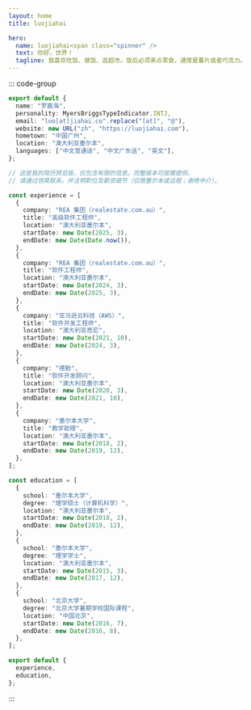 ```yaml
---
layout: home
title: luojiahai

hero:
  name: luojiahai<span class="spinner" />
  text: 你好，世界！
  tagline: 我喜欢吃饭、做饭、逛超市。饭后必须来点零食，通常是薯片或者巧克力。
---
```


<Badge type="pink" label="🖥️" text="软件工程打工人" />
<Badge type="light-blue" label="✈️" text="空客模拟飞行员" />
<Badge type="yellow" label="🍟" text="麦当劳忠实信徒" />
<Badge type="red" label="🍗" text="肯德基炸鸡狂热爱好者" />

::: code-group

```typescript [whoami.ts] :line-numbers
export default {
  name: "罗嘉海",
  personality: MyersBriggsTypeIndicator.INTJ,
  email: "luo[at]jiahai.co".replace("[at]", "@"),
  website: new URL("zh", "https://luojiahai.com"),
  hometown: "中国广州",
  location: "澳大利亚墨尔本",
  languages: ["中文普通话", "中文广东话", "英文"],
};
```

```typescript [resume.ts] :line-numbers
// 这是我的简历预览版，仅包含有限的信息。完整版本可按需提供。
// 请通过领英联系，并注明职位及薪资细节（仅限墨尔本或远程；谢绝中介）。

const experience = [
  {
    company: "REA 集团（realestate.com.au）",
    title: "高级软件工程师",
    location: "澳大利亚墨尔本",
    startDate: new Date(2025, 3),
    endDate: new Date(Date.now()),
  },
  {
    company: "REA 集团（realestate.com.au）",
    title: "软件工程师",
    location: "澳大利亚墨尔本",
    startDate: new Date(2024, 3),
    endDate: new Date(2025, 3),
  },
  {
    company: "亚马逊云科技（AWS）",
    title: "软件开发工程师",
    location: "澳大利亚悉尼",
    startDate: new Date(2021, 10),
    endDate: new Date(2024, 3),
  },
  {
    company: "德勤",
    title: "软件开发顾问",
    location: "澳大利亚墨尔本",
    startDate: new Date(2020, 3),
    endDate: new Date(2021, 10),
  },
  {
    company: "墨尔本大学",
    title: "教学助理",
    location: "澳大利亚墨尔本",
    startDate: new Date(2018, 2),
    endDate: new Date(2019, 12),
  },
];

const education = [
  {
    school: "墨尔本大学",
    degree: "理学硕士（计算机科学）",
    location: "澳大利亚墨尔本",
    startDate: new Date(2018, 2),
    endDate: new Date(2019, 12),
  },
  {
    school: "墨尔本大学",
    degree: "理学学士",
    location: "澳大利亚墨尔本",
    startDate: new Date(2015, 3),
    endDate: new Date(2017, 12),
  },
  {
    school: "北京大学",
    degree: "北京大学暑期学校国际课程",
    location: "中国北京",
    startDate: new Date(2016, 7),
    endDate: new Date(2016, 8),
  },
];

export default {
  experience,
  education,
};
```

:::
